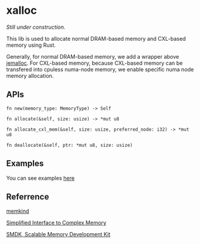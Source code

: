 # xalloc

*Still under construction.*

This lib is used to allocate normal DRAM-based memory and CXL-based memory using Rust.

Generally, for normal DRAM-based memory, we add a wrapper above [jemalloc](https://github.com/tikv/jemallocator). For CXL-based memory, because CXL-based memory can be transfered into cpuless numa-node memory, we enable specific numa node memory allocation. 

## APIs

``fn new(memory_type: MemoryType) -> Self``

``fn allocate(&self, size: usize) -> *mut u8``

``fn allocate_cxl_mem(&self, size: usize, preferred_node: i32) -> *mut u8``

``fn deallocate(&self, ptr: *mut u8, size: usize)``


## Examples

You can see examples [here](https://github.com/Tom-CaoZH/xalloc/blob/master/xalloc/src/lib.rs)

## Referrence

[memkind](https://github.com/memkind/memkind)

[Simplified Interface to Complex Memory](https://github.com/lanl/SICM)

[SMDK, Scalable Memory Development Kit](https://github.com/OpenMPDK/SMDK)
